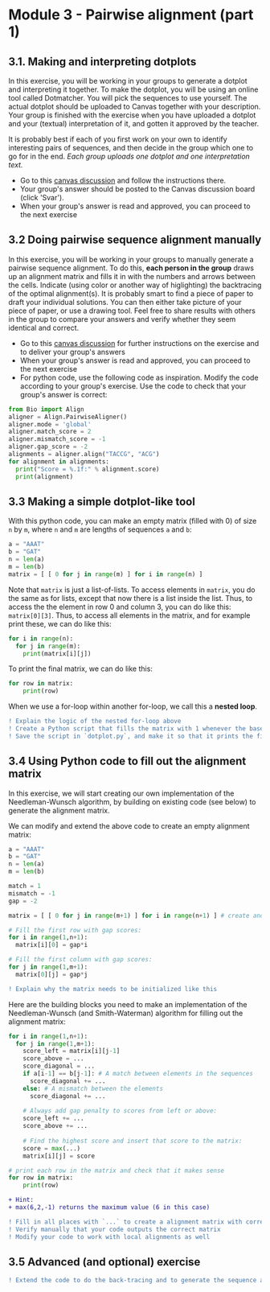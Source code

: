 # Module 3 - Pairwise alignment (part 1)
## 3.1. Making and interpreting dotplots
In this exercise, you will be working in your groups to generate a dotplot and interpreting it together. To make the dotplot, you will be using an online tool called Dotmatcher. You will pick the sequences to use yourself. The actual dotplot should be uploaded to Canvas together with your description. Your group is finished with the exercise when you have uploaded a dotplot and your (textual) interpretation of it, and gotten it approved by the teacher. 

It is probably best if each of you first work on your own to identify interesting pairs of sequences, and then decide in the group which one to go for in the end. *Each group uploads one dotplot and one interpretation text.*

- Go to this [canvas discussion](https://uio.instructure.com/courses/55156/discussion_topics/415914) and follow the instructions there. 
- Your group's answer should be posted to the Canvas discussion board (click 'Svar').
- When your group's answer is read and approved, you can proceed to the next exercise

## 3.2 Doing pairwise sequence alignment manually
In this exercise, you will be working in your groups to manually generate a pairwise sequence alignment. To do this, **each person in the group** draws up an alignment matrix and fills it in with the numbers and arrows between the cells. Indicate (using color or another way of higlighting) the backtracing of the optimal alignment(s). It is probably smart to find a piece of paper to draft your individual solutions. You can then either take picture of your piece of paper, or use a drawing tool. Feel free to share results with others in the group to compare your answers and verify whether they seem identical and correct.
- Go to this [canvas discussion](https://uio.instructure.com/courses/55156/discussion_topics/415913) for further instructions on the exercise and to deliver your group's answers
- When your group's answer is read and approved, you can proceed to the next exercise
- For python code, use the following code as inspiration. Modify the code according to your group's exercise. Use the code to check that your group's answer is correct:
```python
from Bio import Align
aligner = Align.PairwiseAligner()
aligner.mode = 'global'
aligner.match_score = 2
aligner.mismatch_score = -1
aligner.gap_score = -2
alignments = aligner.align("TACCG", "ACG")
for alignment in alignments:
  print("Score = %.1f:" % alignment.score)
  print(alignment)
```

## 3.3 Making a simple dotplot-like tool
With this python code, you can make an empty matrix (filled with 0) of size `n` by `m`, where  `n` and `m` are lengths of sequences `a` and `b`:
```python
a = "AAAT"
b = "GAT"
n = len(a)
m = len(b)
matrix = [ [ 0 for j in range(m) ] for i in range(n) ]
```
Note that `matrix` is just a list-of-lists. To access elements in `matrix`, you do the same as for lists, except that now there is a list inside the list. Thus, to access the the element in row 0 and column 3, you can do like this: `matrix[0][3]`. Thus, to access all elements in the matrix, and for example print these, we can do like this:

```python
for i in range(n):
  for j in range(m):
    print(matrix[i][j])
```

To print the final matrix, we can do like this:
```python
for row in matrix:
    print(row)
```

When we use a for-loop within another for-loop, we call this a **nested loop**.

```diff
! Explain the logic of the nested for-loop above
! Create a Python script that fills the matrix with 1 whenever the bases match, and 0 otherwise
! Save the script in `dotplot.py`, and make it so that it prints the filled-out matrix
```

## 3.4 Using Python code to fill out the alignment matrix
In this exercise, we will start creating our own implementation of the Needleman-Wunsch algorithm, by building on existing code (see below) to generate the alignment matrix.

We can modify and extend the above code to create an empty alignment matrix:
```python
a = "AAAT"
b = "GAT"
n = len(a)
m = len(b)

match = 1
mismatch = -1
gap = -2

matrix = [ [ 0 for j in range(m+1) ] for i in range(n+1) ] # create and fill matrix with 0s

# Fill the first row with gap scores:
for i in range(1,n+1):
  matrix[i][0] = gap*i

# Fill the first column with gap scores:
for j in range(1,m+1):
  matrix[0][j] = gap*j
```

```diff
! Explain why the matrix needs to be initialized like this
```

Here are the building blocks you need to make an implementation of the Needleman-Wunsch (and Smith-Waterman) algorithm for filling out the alignment matrix:

```python
for i in range(1,n+1):
  for j in range(1,m+1):
    score_left = matrix[i][j-1]
    score_above = ...
    score_diagonal = ...
    if a[i-1] == b[j-1]: # A match between elements in the sequences
      score_diagonal += ...
    else: # A mismatch between the elements 
      score_diagonal += ...      
    
    # Always add gap penalty to scores from left or above:
    score_left += ...
    score_above += ...
    
    # Find the highest score and insert that score to the matrix:
    score = max(...)
    matrix[i][j] = score

# print each row in the matrix and check that it makes sense
for row in matrix:
    print(row)
```

```diff
+ Hint:
+ max(6,2,-1) returns the maximum value (6 in this case)
```

```diff
! Fill in all places with `...` to create a alignment matrix with correct alignment scores
! Verify manually that your code outputs the correct matrix
! Modify your code to work with local alignments as well
```


## 3.5 Advanced (and optional) exercise
```diff
! Extend the code to do the back-tracing and to generate the sequence alignments
```
